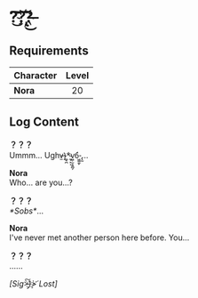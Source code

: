 # ?͜͠͝?͝҉̢͜͏?̶̀
## Requirements
|Character|Level|
|---------|:---:|
|**Nora** | 20  |

## Log Content
**？？？**<br>
Ummm... Ughv̶̫}͚̖̪\*̴̼̘̙͔v͖̦̫̞͍̻̗6͖͚̼̙́\-̢̰...

**Nora**<br>
Who... are you...?

**？？？**<br>
*\*Sobs\**...

**Nora**<br>
I've never met another person here before. You...

**？？？**<br>
......

*[Sig>̵̧̀͘͠}̧̀̕҉>̛́ Lost]*